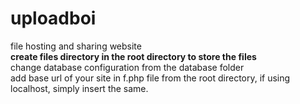# uploadboi
file hosting and sharing website<br>
<b>create files directory in the root directory to store the files</b><br>
change database configuration from the database folder<br>
add base url of your site in f.php file from the root directory, if using localhost, simply insert the same.

